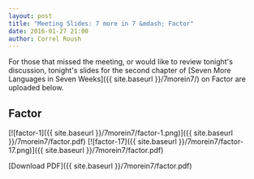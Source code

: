 ```yaml
---
layout: post
title: "Meeting Slides: 7 more in 7 &mdash; Factor"
date: 2016-01-27 21:00
author: Correl Roush
---
```


For those that missed the meeting, or would like to review tonight's
discussion, tonight's slides for the second chapter of
[Seven More Languages in Seven Weeks]({{ site.baseurl }}/7morein7/) on
Factor are uploaded below.

## Factor

[![factor-1]({{ site.baseurl }}/7morein7/factor-1.png)]({{ site.baseurl }}/7morein7/factor.pdf)
[![factor-17]({{ site.baseurl }}/7morein7/factor-17.png)]({{ site.baseurl }}/7morein7/factor.pdf)

[Download PDF]({{ site.baseurl }}/7morein7/factor.pdf)
